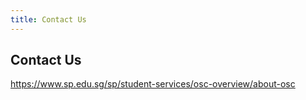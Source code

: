 ```yaml
---
title: Contact Us
---
```


## Contact Us

<https://www.sp.edu.sg/sp/student-services/osc-overview/about-osc>
